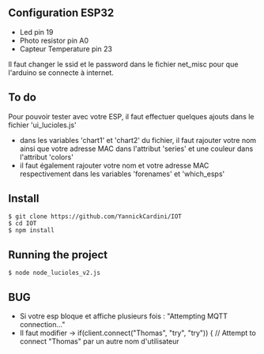 ## Configuration ESP32

   - Led pin 19
   - Photo resistor pin A0
   - Capteur Temperature  pin 23
   
   Il faut changer le ssid et le password dans le fichier net_misc pour que l'arduino se connecte à internet.

## To do

Pour pouvoir tester avec votre ESP, il faut effectuer quelques ajouts dans le fichier 'ui_lucioles.js'
* dans les variables 'chart1' et 'chart2' du fichier, il faut rajouter votre nom ainsi que votre adresse MAC dans l'attribut 'series' et une couleur dans l'attribut 'colors'
* il faut également rajouter votre nom et votre adresse MAC respectivement dans les variables 'forenames' et 'which_esps'

## Install

    $ git clone https://github.com/YannickCardini/IOT
    $ cd IOT
    $ npm install

## Running the project

    $ node node_lucioles_v2.js

## BUG

   - Si votre esp bloque et affiche plusieurs fois : "Attempting MQTT connection..."
   - Il faut modifier -> if(client.connect("Thomas", "try", "try")) { // Attempt to connect  "Thomas" par un autre nom d'utilisateur
